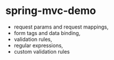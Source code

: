 # spring-mvc-demo

- request params and request mappings, 
- form tags and data binding, 
- validation rules, 
- regular expressions, 
- custom validation rules
